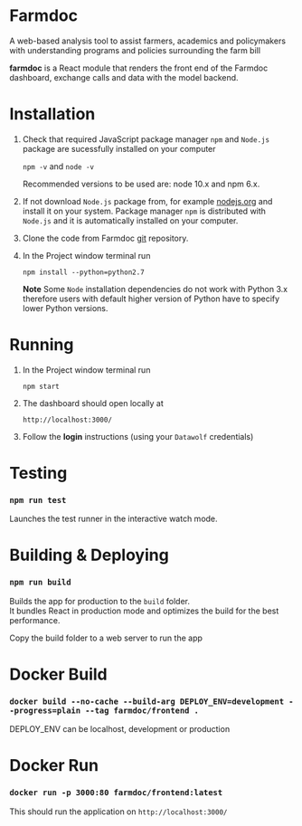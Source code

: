 # Farmdoc


A web-based analysis tool to assist farmers, academics and policymakers 
with understanding programs and policies surrounding the farm bill

**farmdoc** is a React module that renders the front end of the Farmdoc dashboard,
exchange calls and data with the model backend. 

# Installation

1. Check that required JavaScript package manager `npm` and `Node.js` package 
are sucessfully installed on your computer

    `npm -v` and 
    `node -v`
    
	Recommended versions to be used are: node 10.x and npm 6.x.

2. If not download `Node.js` package from, for example 
[nodejs.org](https://nodejs.org/en/) and install it on your system. 
Package manager `npm` is distributed with `Node.js` and it is automatically 
installed on your computer.

3. Clone the code from Farmdoc [git](https://opensource.ncsa.illinois.edu/bitbucket/scm/fd/farmdoc.git) 
repository.

4. In the Project window terminal run 

	`npm install --python=python2.7`

	**Note** Some `Node` installation dependencies do not work with Python 3.x 
	therefore users with default higher version of Python have to specify lower 
	Python versions.
	
# Running

1. In the Project window terminal run 

	`npm start`

2. The dashboard should open locally at 

	`http://localhost:3000/`
	
3. Follow the **login** instructions (using your `Datawolf` credentials)

# Testing

### `npm run test`

Launches the test runner in the interactive watch mode.

# Building & Deploying

### `npm run build`

Builds the app for production to the `build` folder.\
It bundles React in production mode and optimizes the build for the best performance.

Copy the build folder to a web server to run the app


# Docker Build

###  `docker build --no-cache --build-arg DEPLOY_ENV=development --progress=plain --tag farmdoc/frontend .`

DEPLOY_ENV can be localhost, development or production

# Docker Run

### `docker run -p 3000:80 farmdoc/frontend:latest`

This should run the application on `http://localhost:3000/`
